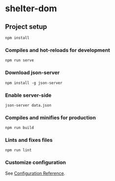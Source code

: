 # shelter-dom

## Project setup
```
npm install
```

### Compiles and hot-reloads for development
```
npm run serve
```

### Download json-server
```
npm install -g json-server
```

### Enable server-side
```
json-server data.json
```

### Compiles and minifies for production
```
npm run build
```

### Lints and fixes files
```
npm run lint
```

### Customize configuration
See [Configuration Reference](https://cli.vuejs.org/config/).
